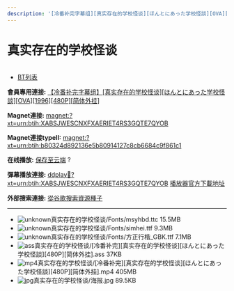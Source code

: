 ```yaml
---
description: '[冷番补完字幕组][真实存在的学校怪谈][ほんとにあった学校怪談][OVA][1996][480P][简体外挂]'
---
```


# 真实存在的学校怪谈



<figure><img src="https://s1.ax1x.com/2018/01/02/ppaL4I.jpg" alt=""><figcaption></figcaption></figure>

* [BT列表](https://share.dmhy.org/topics/view/478710_OVA_1996_480P.html#tabs-1)

**會員專用連接:** [【冷番补完字幕组】\[真实存在的学校怪谈\]\[ほんとにあった学校怪談\]\[OVA\]\[1996\]\[480P\]\[简体外挂\]](https://dl.dmhy.org/2018/01/02/b80324d892136e5b80914127c8cb6684c9f861c1.torrent)

**Magnet連接:** [magnet:?xt=urn:btih:XABSJWESCNXFXAERIET4RS3GQTE7QYOB](https://magnet/?xt=urn:btih:XABSJWESCNXFXAERIET4RS3GQTE7QYOB\&dn=\&tr=http%3A%2F%2F104.238.198.186%3A8000%2Fannounce\&tr=udp%3A%2F%2F104.238.198.186%3A8000%2Fannounce\&tr=http%3A%2F%2Ftracker.openbittorrent.com%3A80%2Fannounce\&tr=http%3A%2F%2Ftracker.publicbt.com%3A80%2Fannounce\&tr=http%3A%2F%2Ftracker.prq.to%2Fannounce\&tr=http%3A%2F%2Fopen.acgtracker.com%3A1096%2Fannounce\&tr=http%3A%2F%2Ftr.bangumi.moe%3A6969%2Fannounce\&tr=https%3A%2F%2Ft-115.rhcloud.com%2Fonly_for_ylbud\&tr=http%3A%2F%2Fbtfile.sdo.com%3A6961%2Fannounce\&tr=http%3A%2F%2Fexodus.desync.com%3A6969%2Fannounce\&tr=https%3A%2F%2Ftr.bangumi.moe%3A9696%2Fannounce\&tr=http%3A%2F%2F121.14.98.151%3A9090%2Fannounce\&tr=http%3A%2F%2F173.254.204.71%3A1096%2Fannounce\&tr=http%3A%2F%2F188.190.120.74%3A80%2Fannounce\&tr=http%3A%2F%2F94.228.192.98%2Fannounce\&tr=http%3A%2F%2F95.68.246.30%3A80%2Fannounce\&tr=http%3A%2F%2Fanisaishuu.de%3A2710%2Fannounce)

**Magnet連接typeII:** [magnet:?xt=urn:btih:b80324d892136e5b80914127c8cb6684c9f861c1](https://magnet/?xt=urn:btih:b80324d892136e5b80914127c8cb6684c9f861c1)

**在线播放:** [保存至云端](https://mypikpak.com/drive/url-checker?url=magnet:?xt=urn:btih:b80324d892136e5b80914127c8cb6684c9f861c1) ?

**彈幕播放連接:** [ddplay:magnet:?xt=urn:btih:XABSJWESCNXFXAERIET4RS3GQTE7QYOB](ddplay:magnet:?xt=urn:btih:XABSJWESCNXFXAERIET4RS3GQTE7QYOB\&dn=\&tr=http%3A%2F%2F104.238.198.186%3A8000%2Fannounce\&tr=udp%3A%2F%2F104.238.198.186%3A8000%2Fannounce\&tr=http%3A%2F%2Ftracker.openbittorrent.com%3A80%2Fannounce\&tr=http%3A%2F%2Ftracker.publicbt.com%3A80%2Fannounce\&tr=http%3A%2F%2Ftracker.prq.to%2Fannounce\&tr=http%3A%2F%2Fopen.acgtracker.com%3A1096%2Fannounce\&tr=http%3A%2F%2Ftr.bangumi.moe%3A6969%2Fannounce\&tr=https%3A%2F%2Ft-115.rhcloud.com%2Fonly_for_ylbud\&tr=http%3A%2F%2Fbtfile.sdo.com%3A6961%2Fannounce\&tr=http%3A%2F%2Fexodus.desync.com%3A6969%2Fannounce\&tr=https%3A%2F%2Ftr.bangumi.moe%3A9696%2Fannounce\&tr=http%3A%2F%2F121.14.98.151%3A9090%2Fannounce\&tr=http%3A%2F%2F173.254.204.71%3A1096%2Fannounce\&tr=http%3A%2F%2F188.190.120.74%3A80%2Fannounce\&tr=http%3A%2F%2F94.228.192.98%2Fannounce\&tr=http%3A%2F%2F95.68.246.30%3A80%2Fannounce\&tr=http%3A%2F%2Fanisaishuu.de%3A2710%2Fannounce) [播放器官方下載地址](http://www.dandanplay.com/?from=dmhy)

**外部搜索連接:** [從谷歌搜索資源種子](https://www.google.com/search?oe=utf-8\&q=b80324d892136e5b80914127c8cb6684c9f861c1)

***

* ![unknown](https://share.dmhy.org/images/icon/unknown.gif)真实存在的学校怪谈/Fonts/msyhbd.ttc 15.5MB
* ![unknown](https://share.dmhy.org/images/icon/unknown.gif)真实存在的学校怪谈/Fonts/simhei.ttf 9.3MB
* ![unknown](https://share.dmhy.org/images/icon/unknown.gif)真实存在的学校怪谈/Fonts/方正行楷\_GBK.ttf 7.1MB
* ![ass](https://share.dmhy.org/images/icon/ass.gif)真实存在的学校怪谈/\[冷番补完]\[真实存在的学校怪谈]\[ほんとにあった学校怪談]\[480P]\[简体外挂].ass 37KB
* ![mp4](https://share.dmhy.org/images/icon/mp4.gif)真实存在的学校怪谈/\[冷番补完]\[真实存在的学校怪谈]\[ほんとにあった学校怪談]\[480P]\[简体外挂].mp4 405MB
* ![jpg](https://share.dmhy.org/images/icon/jpg.gif)真实存在的学校怪谈/海报.jpg 89.5KB
